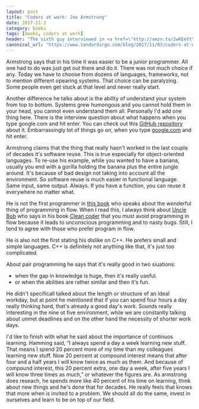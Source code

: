```yaml
---
layout: post
title: "Coders at work: Joe Armstrong"
date: 2017-11-3
category: books
tags: [books, coders at work]
header: "The sixth guy interviewed in <a href=\"http://amzn.to/2wKEeVt\">Coders at Work: Reflections on the Craft of Programming</a> is <a href=\"https://twitter.com/joeerl\">Joe Armstrong</a> the inventor of <a href=\"https://en.wikipedia.org/wiki/Erlang_(programming_language)\">Erlang</a>. Here is a small reflection on this chapter."
canonical_url: "https://www.sandordargo.com/blog/2017/11/03/coders-at-work-joe-armstrong"
---
```

Armstrong says that in his time it was easier to be a junior programmer. All one had to do was just get out there and do it. There was not much choice if any. Today we have to choose from dozens of languages, frameworks, not to mention different opearing systems. That choice can be paralyzing. Some people even get stuck at that level and never really start.

Another difference he talks about is the ability of understand your system from top to bottom. Systems grew humongous and you cannot hold them in your head, you cannot even understand them all. Personally I'd add one thing here. There is the interview question about what happens when you type google.com and hit enter. You can check out this [GitHub repository](https://github.com/alex/what-happens-when) about it. Embarrassingly lot of things go on, when you type [google.com](https://www.google.com/) and hit enter.

Armstrong claims that the thing that really hasn't worked in the last couple of decades it's software reuse. This is true especially for object-oriented languages. To re-use his example, while you wanted to have a banana, usually you end with a gorilla holding the banana plus the entire jungle around. It's because of bad design not taking into account all the environment. So software reuse is much easier in functional language. Same input, same output. Always. If you have a function, you can reuse it everywhere no matter what.

He is not the first programmer in [this book](http://amzn.to/2wKEeVt) who speaks about the wonderful thing of programming in flow. When I read this, I always think about [Uncle Bob](https://twitter.com/unclebobmartin) who says in his book [Clean coder](http://amzn.to/2i8iSfl) that you must avoid programming in flow because it leads to unconscious programming and to nasty bugs. Still, I tend to agree with those who prefer program in flow.

He is also not the first stating his dislike on C++. He prefers small and simple languages. C++ is definitely not anything like that, it's just too complicated.

About pair programming he says that it's really good in two siuations:
- when the gap in knowledge is huge, then it's really useful.
- or when the abilities are rather similar and then it's fun.

He didn't specificall talked about the length or structure of an ideal workday, but at point he mentioned that if you can spend four hours a day really thinking hard, that's already a good day's work. Sounds really interesting in the nine ot five environment, while we are constantly talking about unmet deadlines and on the other hand the necessity of shorter work days.

I'd like to finish with what he said about the importance of continuos learning. Hamming said, “I always spend a day a week learning new stuff. That means I spend 20 percent more of my time than my colleagues learning new stuff. Now 20 percent at compound interest means that after four and a half years I will know twice as much as them. And because of compound interest, this 20 percent extra, one day a week, after five years I will know three times as much,” or whatever the figures are. As armstrong does reseach, he spends more like 40 percent of his time on learning, think about new things and he's done that for decades. He really feels that knows that more when is invited to a problem. We should all do the same, invest in ourselves and learn to be on top of our field.
